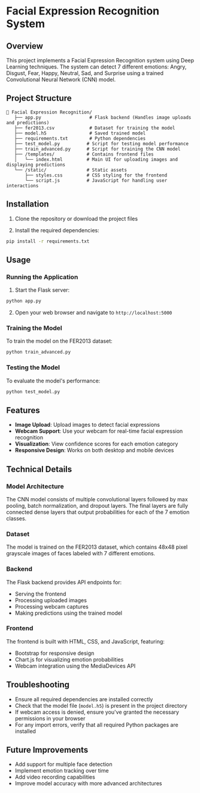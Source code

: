 # Facial Expression Recognition System

## Overview
This project implements a Facial Expression Recognition system using Deep Learning techniques. The system can detect 7 different emotions: Angry, Disgust, Fear, Happy, Neutral, Sad, and Surprise using a trained Convolutional Neural Network (CNN) model.

## Project Structure
```
📂 Facial Expression Recognition/
   ├── app.py                  # Flask backend (Handles image uploads and predictions)
   ├── fer2013.csv             # Dataset for training the model
   ├── model.h5                # Saved trained model
   ├── requirements.txt        # Python dependencies
   ├── test_model.py          # Script for testing model performance
   ├── train_advanced.py      # Script for training the CNN model
   ├── /templates/            # Contains frontend files
   │   └── index.html         # Main UI for uploading images and displaying predictions
   └── /static/               # Static assets
       ├── styles.css         # CSS styling for the frontend
       └── script.js          # JavaScript for handling user interactions
```

## Installation

1. Clone the repository or download the project files

2. Install the required dependencies:
```bash
pip install -r requirements.txt
```

## Usage

### Running the Application
1. Start the Flask server:
```bash
python app.py
```
2. Open your web browser and navigate to `http://localhost:5000`

### Training the Model
To train the model on the FER2013 dataset:
```bash
python train_advanced.py
```

### Testing the Model
To evaluate the model's performance:
```bash
python test_model.py
```

## Features
- **Image Upload**: Upload images to detect facial expressions
- **Webcam Support**: Use your webcam for real-time facial expression recognition
- **Visualization**: View confidence scores for each emotion category
- **Responsive Design**: Works on both desktop and mobile devices

## Technical Details

### Model Architecture
The CNN model consists of multiple convolutional layers followed by max pooling, batch normalization, and dropout layers. The final layers are fully connected dense layers that output probabilities for each of the 7 emotion classes.

### Dataset
The model is trained on the FER2013 dataset, which contains 48x48 pixel grayscale images of faces labeled with 7 different emotions.

### Backend
The Flask backend provides API endpoints for:
- Serving the frontend
- Processing uploaded images
- Processing webcam captures
- Making predictions using the trained model

### Frontend
The frontend is built with HTML, CSS, and JavaScript, featuring:
- Bootstrap for responsive design
- Chart.js for visualizing emotion probabilities
- Webcam integration using the MediaDevices API

## Troubleshooting
- Ensure all required dependencies are installed correctly
- Check that the model file (`model.h5`) is present in the project directory
- If webcam access is denied, ensure you've granted the necessary permissions in your browser
- For any import errors, verify that all required Python packages are installed

## Future Improvements
- Add support for multiple face detection
- Implement emotion tracking over time
- Add video recording capabilities
- Improve model accuracy with more advanced architectures